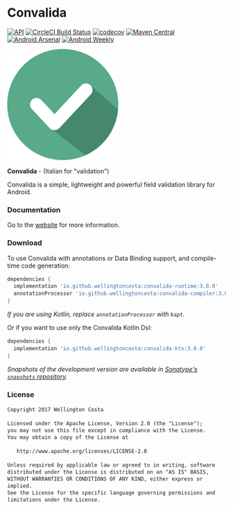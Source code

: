 # Convalida
[![API](https://img.shields.io/badge/API-14%2B-brightgreen.svg?style=flat)](https://android-arsenal.com/api?level=14) [![CircleCI Build Status](https://circleci.com/gh/circleci/circleci-docs.svg?style=shield)](https://circleci.com/gh/WellingtonCosta/convalida) [![codecov](https://codecov.io/gh/WellingtonCosta/convalida/branch/master/graph/badge.svg)](https://codecov.io/gh/WellingtonCosta/convalida) [![Maven Central](https://maven-badges.herokuapp.com/maven-central/io.github.wellingtoncosta/convalida-runtime/badge.png)](https://maven-badges.herokuapp.com/maven-central/io.github.wellingtoncosta/convalida-runtime) [![Android Arsenal](https://img.shields.io/badge/Android%20Arsenal-Convalida-brightgreen.svg?style=flat)](https://android-arsenal.com/details/1/6289) [![Android Weekly](https://img.shields.io/badge/Android%20Weekly-%23305-brightgreen.svg)](https://androidweekly.net/issues/issue-305)

![Logo](logo.png)

**Convalida** - (Italian for "validation")

Convalida is a simple, lightweight and powerful field validation library for Android.

### Documentation

Go to the [website][1] for more information.

### Download

To use Convalida with annotations or Data Binding support, and compile-time code generation:

```groovy
dependencies {
  implementation 'io.github.wellingtoncosta:convalida-runtime:3.0.0'
  annotationProcessor 'io.github.wellingtoncosta:convalida-compiler:3.0.0'
}
```

*If you are using Kotlin, replace `annotationProcessor` with `kapt`.*

Or if you want to use only the Convalida Kotlin Dsl:

```groovy
dependencies {
  implementation 'io.github.wellingtoncosta:convalida-ktx:3.0.0'
}
```

*Snapshots of the development version are available in [Sonatype's `snapshots` repository][2].*

### License

    Copyright 2017 Wellington Costa

    Licensed under the Apache License, Version 2.0 (the "License");
    you may not use this file except in compliance with the License.
    You may obtain a copy of the License at

       http://www.apache.org/licenses/LICENSE-2.0

    Unless required by applicable law or agreed to in writing, software
    distributed under the License is distributed on an "AS IS" BASIS,
    WITHOUT WARRANTIES OR CONDITIONS OF ANY KIND, either express or implied.
    See the License for the specific language governing permissions and
    limitations under the License.

[1]: https://wellingtoncosta.github.io/convalida
[2]: https://oss.sonatype.org/content/repositories/snapshots/
